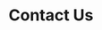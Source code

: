 ---
templateKey: 'contact-us-page'
slug: contact-us
title: Contact Us
indicatorColor: '#45AAF2'
iconName: 'phone'
banner: '../../img/contact-us.jpg'
magnets:
    - new-to-medicare
    - providers
    - about-us
    - compliance
instructions: For more information call and speak with one of our associates, or fill out the form below to have an associate contact you. There is no obligation to enroll.
---